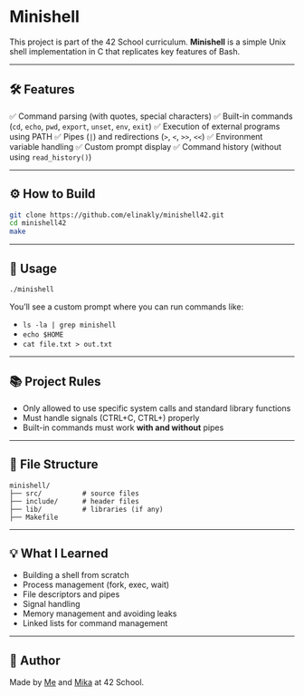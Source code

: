 # Minishell

This project is part of the 42 School curriculum. **Minishell** is a simple Unix shell implementation in C that replicates key features of Bash.

---

## 🛠️ Features

✅ Command parsing (with quotes, special characters)
✅ Built-in commands (`cd`, `echo`, `pwd`, `export`, `unset`, `env`, `exit`)
✅ Execution of external programs using PATH
✅ Pipes (`|`) and redirections (`>`, `<`, `>>`, `<<`)
✅ Environment variable handling
✅ Custom prompt display
✅ Command history (without using `read_history()`)

---

## ⚙️ How to Build

```bash
git clone https://github.com/elinakly/minishell42.git
cd minishell42
make
```

---

## 🚀 Usage

```bash
./minishell
```

You’ll see a custom prompt where you can run commands like:

* `ls -la | grep minishell`
* `echo $HOME`
* `cat file.txt > out.txt`

---

## 📚 Project Rules

* Only allowed to use specific system calls and standard library functions
* Must handle signals (CTRL+C, CTRL+) properly
* Built-in commands must work **with and without** pipes

---

## 💁 File Structure

```
minishell/
├── src/          # source files
├── include/      # header files
├── lib/          # libraries (if any)
├── Makefile
```

---

## 💡 What I Learned

* Building a shell from scratch
* Process management (fork, exec, wait)
* File descriptors and pipes
* Signal handling
* Memory management and avoiding leaks
* Linked lists for command management

---

## 💊 Author

Made by [Me](https://github.com/elinakly) and [Mika](https://github.com/put) at 42 School.
